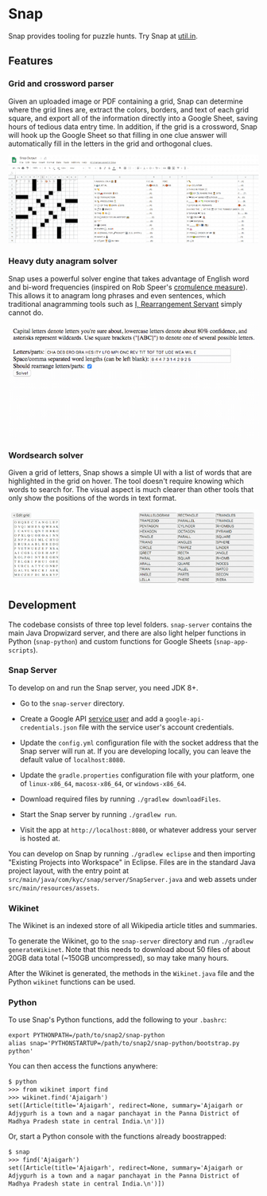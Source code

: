 Snap
====

Snap provides tooling for puzzle hunts. Try Snap at [util.in](https://util.in).

Features
--------

### Grid and crossword parser

Given an uploaded image or PDF containing a grid, Snap can determine where the grid lines are, extract the colors, borders, and text of each grid square, and export all of the information directly into a Google Sheet, saving hours of tedious data entry time. In addition, if the grid is a crossword, Snap will hook up the Google Sheet so that filling in one clue answer will automatically fill in the letters in the grid and orthogonal clues.

![Exported crossword](docs/crossword.gif)

### Heavy duty anagram solver

Snap uses a powerful solver engine that takes advantage of English word and bi-word frequencies (inspired on Rob Speer's [cromulence measure](https://github.com/rspeer/solvertools)). This allows it to anagram long phrases and even sentences, which traditional anagramming tools such as [I, Rearrangement Servant](https://wordsmith.org/anagram/) simply cannot do.

![Anagram](docs/anagram.gif)

### Wordsearch solver

Given a grid of letters, Snap shows a simple UI with a list of words that are highlighted in the grid on hover. The tool doesn't require knowing which words to search for. The visual aspect is much clearer than other tools that only show the positions of the words in text format.

![Word Search](docs/wordsearch.gif)

Development
-----------

The codebase consists of three top level folders. `snap-server` contains the main Java Dropwizard server, and there are also light helper functions in Python (`snap-python`) and custom functions for Google Sheets (`snap-app-scripts`).

### Snap Server

To develop on and run the Snap server, you need JDK 8+.

- Go to the `snap-server` directory.

- Create a Google API [service user](https://cloud.google.com/docs/authentication/production#providing_credentials_to_your_application) and add a `google-api-credentials.json` file with the service user's account credentials.

- Update the `config.yml` configuration file with the socket address that the Snap server will run at. If you are developing locally, you can leave the default value of `localhost:8080`.

- Update the `gradle.properties` configuration file with your platform, one of `linux-x86_64`, `macosx-x86_64`, or `windows-x86_64`.

- Download required files by running `./gradlew downloadFiles`.

- Start the Snap server by running `./gradlew run`.

- Visit the app at `http://localhost:8080`, or whatever address your server is hosted at.

You can develop on Snap by running `./gradlew eclipse` and then importing "Existing Projects into Workspace" in Eclipse. Files are in the standard Java project layout, with the entry point at `src/main/java/com/kyc/snap/server/SnapServer.java` and web assets under `src/main/resources/assets`.

### Wikinet

The Wikinet is an indexed store of all Wikipedia article titles and summaries.

To generate the Wikinet, go to the `snap-server` directory and run `./gradlew generateWikinet`. Note that this needs to download about 50 files of about 20GB data total (~150GB uncompressed), so may take many hours.

After the Wikinet is generated, the methods in the `Wikinet.java` file and the Python `wikinet` functions can be used.

### Python

To use Snap's Python functions, add the following to your `.bashrc`:

    export PYTHONPATH=/path/to/snap2/snap-python
    alias snap='PYTHONSTARTUP=/path/to/snap2/snap-python/bootstrap.py python'

You can then access the functions anywhere:

    $ python
    >>> from wikinet import find
    >>> wikinet.find('Ajaigarh')
    set([Article(title='Ajaigarh', redirect=None, summary='Ajaigarh or Adjygurh is a town and a nagar panchayat in the Panna District of Madhya Pradesh state in central India.\n')])

Or, start a Python console with the functions already boostrapped:

    $ snap
    >>> find('Ajaigarh')
    set([Article(title='Ajaigarh', redirect=None, summary='Ajaigarh or Adjygurh is a town and a nagar panchayat in the Panna District of Madhya Pradesh state in central India.\n')])


